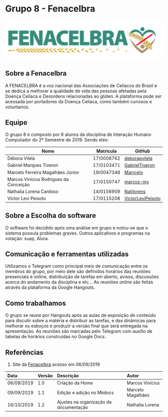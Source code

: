# Grupo 8 - Fenacelbra

![Logo.](./assets/img/logo.png)

## Sobre a Fenacelbra

A FENACELBRA é a voz nacional das Associações de Celíacos do Brasil e se dedica a melhorar a qualidade de vida das pessoas afetadas pela Doença Celíaca e Desordens relacionadas ao glúten. A plataforma pode ser acessada por portadores da Doença Celíaca, como também curiosos e voluntarios.

## Equipe

O grupo 8 é composto por 6 alunos da disciplina de Interação Humano Computador do 2º Semestre de 2019. Sendo eles:

| Nome                                   | Matrícula  | GitHub                                                    |
| -------------------------------------- | ---------- | --------------------------------------------------------- |
| Débora Vilela                          | 17/0008762 | [deborapvilela](https://github.com/deborapvilela)         |
| Gabriel Marques Tiveron                | 17/0103471 | [GabrielTiveron](https://github.com/GabrielTiveron)       |
| Marcelo Ferreira Magalhães Júnior      | 19/0047348 | [Marrcelo](https://github.com/Marrcelo)                   |
| Marcos Vinícius Rodrigues da Conceição | 17/0150747 | [marcos-mv](https://github.com/marcos-mv)                 |
| Nathalia Lorena Cardoso                | 14/0156909 | [Natilorens](https://github.com/Natilorens)               |
| Victor Levi Peixoto                    | 17/0115208 | [VictorLeviPeixoto](https://github.com/VictorLeviPeixoto) |

## Sobre a Escolha do software

O software foi decidido após uma análise em grupo e notou-se que o sistema possuía problemas graves.
Outros aplicativos e programas na votação: suap, Alura.

## Comunicação e ferramentas utilizadas

Utilizamos o Telegram como principal meio de comunicação entre os membros do grupo, por meio dele são definidos horários das reuniões presenciais e online, distribuição de tarefas em aberto, avisos, discussões acerca do andamento da disciplina e etc...
As reuniões online são feitas através da plataforma da Google Hangouts.

## Como trabalhamos

O grupo se reune por Hangouts após as aulas de exposição de conteúdo para discutir sobre a matéria e distribuir as tarefas, e das dinâmicas para melhorar os esboços e produzir a versão final que será entregada na apresentação. As reuniões são marcadas pelo Telegram com auxílio de tabelas de horários construídas no Google Docs.


## Referências

1. Site da [Fenacelbra](http://www.fenacelbra.com.br/) acesso em 06/09/2019

| Data       | Versão | Descrição                 | Autor             |
| :--------- | :----- | :------------------------ | :---------------- |
| 06/09/2019 | 1.0    | Criação da Home           | Marcos Vinícius   |
| 09/09/2019 | 1.1    | Edição e adição no Mkdocs | Marcelo Magalhães |
| 16/10/2019 | 1.2    | Ajustes na organização da documentação | Nathalia Lorena |